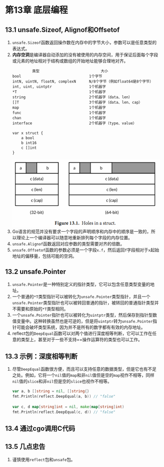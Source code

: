 # 第13章 底层编程

## 13.1 unsafe.Sizeof, Alignof和Offsetof
1. `unsafe.Sizeof`函数返回操作数在内存中的字节大小，参数可以是任意类型的表达式。
2. **内存空洞**是编译器自动添加的没有被使用的内存空间，用于保证后面每个字段或元素的地址相对于结构或数组的开始地址能够合理地对齐。
   ```text
            类型                            大小
   bool                               1个字节
   intN, uintN, floatN, complexN      N/8个字节（例如float64是8个字节）
   int, uint, uintptr                 1个机器字
   *T                                 1个机器字
   string                             2个机器字（data、len）
   []T                                3个机器字（data、len、cap）
   map                                1个机器字
   func                               1个机器字
   chan                               1个机器字
   interface                          2个机器字（type、value）
   
   var x struct {
       a bool
       b int16
       c []int
   }
   ```
   ![](../assets/holes_in_a_struct.png)
3. Go语言的规范并没有要求一个字段的声明顺序和内存中的顺序是一致的，所以理论上一个编译器可以随意地重新排列每个字段的内存位置。
4. `unsafe.Alignof`函数返回对应参数的类型需要对齐的倍数。
5. `unsafe.Offsetof`函数的参数必须是一个字段`x.f`，然后返回`f`字段相对于`x`起始地址的偏移量，包括可能的空洞。

## 13.2 unsafe.Pointer
1. `unsafe.Pointer`是一种特别定义的指针类型，它可以包含任意类型变量的地址。
2. 一个普通的`*T`类型指针可以被转化为`unsafe.Pointer`类型指针，并且一个`unsafe.Pointer`类型指针也可以被转回普通的指针，被转回的普通指针类型并不需要和原始的`*T`类型相同。
3. 一个`unsafe.Pointer`指针也可以被转化为`uintptr`类型，然后保存到指针型数值变量中。这种转换虽然也是可逆的，但是将`uintptr`转为`unsafe.Pointer`指针可能会破坏类型系统，因为并不是所有的数字都有有效的内存地址。
4. reflect包的`DeepEqual`函数可以对两个值进行深度相等判断，它可以工作在任意的类型上，甚至对于一些不支持==操作运算符的类型也可以工作。

## 13.3 示例：深度相等判断
1. 尽管`DeepEqual`函数很方便，而且可以支持任意的数据类型，但是它也有不足之处。例如，它将一个`nil`值的`map`和非`nil`值但是空的`map`视作不相等，同样`nil`值的`slice`和非`nil`但是空的`slice`也视作不相等。
   ```go
   var a, b []string = nil, []string{}
   fmt.Println(reflect.DeepEqual(a, b)) // "false"
   
   var c, d map[string]int = nil, make(map[string]int)
   fmt.Println(reflect.DeepEqual(c, d)) // "false"
   ```

## 13.4 通过cgo调用C代码

## 13.5 几点忠告
1. 谨慎使用`reflect`包和`unsafe`包。
